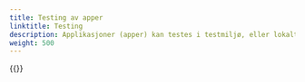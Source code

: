 ```yaml
---
title: Testing av apper
linktitle: Testing
description: Applikasjoner (apper) kan testes i testmiljø, eller lokalt.
weight: 500
---
```


{{<children description="true">}}

